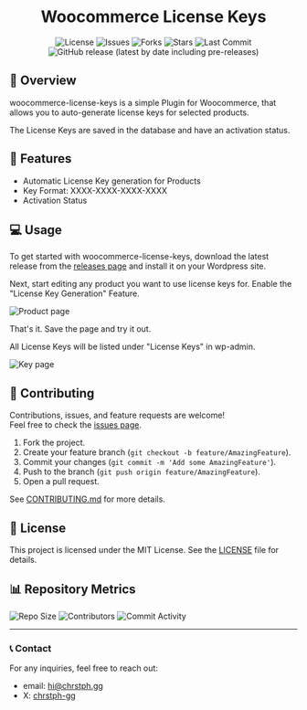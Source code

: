 <div align="center">

# Woocommerce License Keys

![License](https://img.shields.io/github/license/chrstph-gg/woocommerce-license-keys)
![Issues](https://img.shields.io/github/issues/chrstph-gg/woocommerce-license-keys)
![Forks](https://img.shields.io/github/forks/chrstph-gg/woocommerce-license-keys)
![Stars](https://img.shields.io/github/stars/chrstph-gg/woocommerce-license-keys)
![Last Commit](https://img.shields.io/github/last-commit/chrstph-gg/woocommerce-license-keys)
![GitHub release (latest by date including pre-releases)](https://img.shields.io/github/v/release/chrstph-gg/woocommerce-license-keys?include_prereleases)

</div>

## 🚀 Overview

woocommerce-license-keys is a simple Plugin for Woocommerce, that allows you to auto-generate license keys for selected products.

The License Keys are saved in the database and have an activation status.

## 🎯 Features

- Automatic License Key generation for Products
- Key Format: XXXX-XXXX-XXXX-XXXX
- Activation Status

## 💻 Usage

To get started with woocommerce-license-keys, download the latest release from the [releases page](https://github.com/chrstph-gg/woocommerce-license-keys/releases/latest) and install it on your Wordpress site.

Next, start editing any product you want to use license keys for. Enable the "License Key Generation" Feature.

![Product page](https://i.imgur.com/563j276.png)

That's it. Save the page and try it out.

All License Keys will be listed under "License Keys" in wp-admin.

![Key page](https://i.imgur.com/rwj2E6y.png)

## 🤝 Contributing

Contributions, issues, and feature requests are welcome!  
Feel free to check the [issues page](https://github.com/chrstph-gg/woocommerce-license-keys/issues).

1. Fork the project.
2. Create your feature branch (`git checkout -b feature/AmazingFeature`).
3. Commit your changes (`git commit -m 'Add some AmazingFeature'`).
4. Push to the branch (`git push origin feature/AmazingFeature`).
5. Open a pull request.

See [CONTRIBUTING.md](CONTRIBUTING.md) for more details.

## 📜 License

This project is licensed under the MIT License. See the [LICENSE](LICENSE) file for details.

## 📊 Repository Metrics

![Repo Size](https://img.shields.io/github/repo-size/chrstph-gg/woocommerce-license-keys)
![Contributors](https://img.shields.io/github/contributors/chrstph-gg/woocommerce-license-keys)
![Commit Activity](https://img.shields.io/github/commit-activity/m/chrstph-gg/woocommerce-license-keys)

---

### 📞 Contact

For any inquiries, feel free to reach out:
- email: [hi@chrstph.gg](mailto:hi@chrstph.gg)
- X: [chrstph-gg](https://x.com/chrstph_gg)
